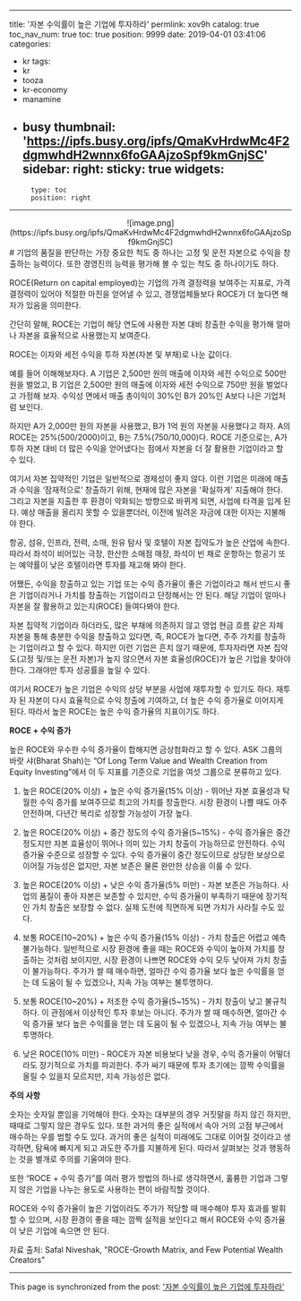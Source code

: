 
---
title: '자본 수익률이 높은 기업에 투자하라'
permlink: xov9h
catalog: true
toc_nav_num: true
toc: true
position: 9999
date: 2019-04-01 03:41:06
categories:
- kr
tags:
- kr
- tooza
- kr-economy
- manamine
- busy
thumbnail: 'https://ipfs.busy.org/ipfs/QmaKvHrdwMc4F2dgmwhdH2wnnx6foGAAjzoSpf9kmGnjSC'
sidebar:
    right:
        sticky: true
widgets:
    -
        type: toc
        position: right
---


<center>
![image.png](https://ipfs.busy.org/ipfs/QmaKvHrdwMc4F2dgmwhdH2wnnx6foGAAjzoSpf9kmGnjSC)
</center>
#
기업의 품질을 판단하는 가장 중요한 척도 중 하나는 고정 및 운전 자본으로 수익을 창출하는 능력이다. 또한 경영진의 능력을 평가해 볼 수 있는 척도 중 하나이기도 하다.  

ROCE(Return on capital employed)는 기업의 가격 결정력을 보여주는 지표로, 가격 결정력이 있어야 적절한 마진을 얻어낼 수 있고, 경쟁업체들보다 ROCE가 더 높다면 해자가 있음을 의미한다.  

간단히 말해, ROCE는 기업이 해당 연도에 사용한 자본 대비 창출한 수익을 평가해 얼마나 자본을 효율적으로 사용했는지 보여준다.  

ROCE는 이자와 세전 수익을 투하 자본(자본 및 부채)로 나눈 값이다.  

예를 들어 이해해보자다. A 기업은 2,500만 원의 매출에 이자와 세전 수익으로 500만 원을 벌었고, B 기업은 2,500만 원의 매출에 이자와 세전 수익으로 750만 원을 벌었다고 가정해 보자. 수익성 면에서 매출 총이익이 30%인 B가 20%인 A보다 나은 기업처럼 보인다. 

하지만 A가 2,000만 원의 자본을 사용했고, B가 1억 원의 자본을 사용했다고 하자. A의 ROCE는 25%(500/2000)이고, B는 7.5%(750/10,000)다. ROCE 기준으로는, A가 투하 자본 대비 더 많은 수익을 얻어냈다는 점에서 자본을 더 잘 활용한 기업이라고 할 수 있다.  

여기서 자본 집약적인 기업은 일반적으로 경제성이 좋지 않다. 이런 기업은 미래에 매출과 수익을 ‘잠재적으로’ 창출하기 위해, 현재에 많은 자본을 '확실하게' 지출해야 한다. 그리고 자본을 지출한 후 환경이 악화되는 방향으로 바뀌게 되면, 사업에 타격을 입게 된다. 예상 매출을 올리지 못할 수 있을뿐더러, 이전에 빌려온 자금에 대한 이자는 지불해야 한다.  

항공, 섬유, 인프라, 전력, 소매, 원유 탐사 및 호텔이 자본 집약도가 높은 산업에 속한다. 따라서 좌석이 비어있는 극장, 한산한 소매점 매장, 좌석이 빈 채로 운항하는 항공기 또는 예약률이 낮은 호텔이라면 투자를 재고해 봐야 한다.  

어쨌든, 수익을 창출하고 있는 기업 또는 수익 증가율이 좋은 기업이라고 해서 반드시 좋은 기업이라거나 가치를 창출하는 기업이라고 단정해서는 안 된다. 해당 기업이 얼마나 자본을 잘 활용하고 있는지(ROCE) 들여다봐야 한다.  

자본 집약적 기업이라 하더라도, 많은 부채에 의존하지 않고 영업 현금 흐름 같은 자체 자본을 통해 충분한 수익을 창출하고 있다면, 즉, ROCE가 높다면, 주주 가치를 창출하는 기업이라고 할 수 있다. 하지만 이런 기업은 흔치 않기 때문에, 투자자라면 자본 집약도(고정 및/또는 운전 자본)가 높지 않으면서 자본 효율성(ROCE)가 높은 기업을 찾아야 한다. 그래야만 투자 성공률을 높일 수 있다.  

여기서 ROCE가 높은 기업은 수익의 상당 부분을 사업에 재투자할 수 있기도 하다. 재투자 된 자본이 다시 효율적으로 수익 창출에 기여하고, 더 높은 수익 증가율로 이어지게 된다. 따라서 높은 ROCE는 높은 수익 증가율의 지표이기도 하다. 

**ROCE + 수익 증가** 

높은 ROCE와 우수한 수익 증가율이 합해지면 금상첨화라고 할 수 있다. ASK 그룹의 바랏 샤(Bharat Shah)는 “Of Long Term Value and Wealth Creation from Equity Investing”에서 이 두 지표를 기준으로 기업을 여섯 그룹으로 분류하고 있다. 

1. 높은 ROCE(20% 이상) + 높은 수익 증가율(15% 이상) - 뛰어난 자본 효율성과 탁월한 수익 증가를 보여주므로 최고의 가치를 창출한다. 시장 환경이 나쁠 때도 아주 안전하며, 다년간 복리로 성장할 가능성이 가장 높다.  

2. 높은 ROCE(20% 이상) + 중간 정도의 수익 증가율(5~15%) - 수익 증가율은 중간 정도지만 자본 효율성이 뛰어나 의미 있는 가치 창출이 가능하므로 안전하다. 수익 증가율 수준으로 성장할 수 있다. 수익 증가율이 중간 정도이므로 상당한 보상으로 이어질 가능성은 없지만, 자본 보존은 물론 완만한 상승을 이룰 수 있다.  

3. 높은 ROCE(20% 이상) + 낮은 수익 증가율(5% 미만) - 자본 보존은 가능하다. 사업의 품질이 좋아 자본은 보존할 수 있지만, 수익 증가율이 부족하기 때문에 장기적인 가치 창출은 보장할 수 없다. 실제 도전에 직면하게 되면 가치가 사라질 수도 있다. 

4. 보통 ROCE(10~20%) + 높은 수익 증가율(15% 이상) - 가치 창출은 어렵고 예측 불가능하다. 일반적으로 시장 환경에 좋을 때는 ROCE와 수익이 높아져 가치를 창출하는 것처럼 보이지만, 시장 환경이 나쁘면 ROCE와 수익 모두 낮아져 가치 창출이 불가능하다. 주가가 쌀 때 매수하면, 얼마간 수익 증가율 보다 높은 수익률을 얻는 데 도움이 될 수 있겠으나, 지속 가능 여부는 불투명하다.  

5. 보통 ROCE(10~20%) + 저조한 수익 증가율(5~15%) - 가치 창출이 낮고 불규칙하다. 이 관점에서 이상적인 투자 후보는 아니다. 주가가 쌀 때 매수하면, 얼마간 수익 증가율 보다 높은 수익률을 얻는 데 도움이 될 수 있겠으나, 지속 가능 여부는 불투명하다.  

6. 낮은 ROCE(10% 미만) - ROCE가 자본 비용보다 낮을 경우, 수익 증가율이 어떻더라도 장기적으로 가치를 파괴한다. 주가 싸기 때문에 투자 초기에는 깜짝 수익률을 올릴 수 있을지 모르지만, 지속 가능성은 없다. 


**주의 사항​**

숫자는 숫자일 뿐임을 기억해야 한다. 숫자는 대부분의 경우 거짓말을 하지 않긴 하지만, 때때로 그렇지 않은 경우도 있다. 또한 과거의 좋은 실적에서 속아 거의 고점 부근에서 매수하는 우를 범할 수도 있다. 과거의 좋은 실적이 미래에도 그대로 이어질 것이라고 생각하면, 탐욕에 빠지게 되고 과도한 주가를 지불하게 된다. 따라서 살펴보는 것과 행동하는 것을 별개로 주의를 기울여야 한다. 

또한 “ROCE + 수익 증가”를 여러 평가 방법의 하나로 생각하면서, 훌륭한 기업과 그렇지 않은 기업을 나누는 용도로 사용하는 편이 바람직할 것이다.  

ROCE와 수익 증가율이 높은 기업이라도 주가가 적당할 때 매수해야 투자 효과를 발휘할 수 있으며, 시장 환경이 좋을 때는 깜짝 실적을 보인다고 해서 ROCE와 수익 증가율이 낮은 기업에 속으면 안 된다.  

자료 출처: Safal Niveshak, "ROCE-Growth Matrix, and Few Potential Wealth Creators"

- - -

This page is synchronized from the post: ['자본 수익률이 높은 기업에 투자하라'](https://steemit.com/@pius.pius/xov9h)
